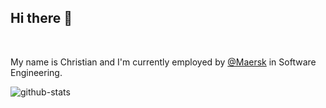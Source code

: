 ## Hi there 👋

</br>

<p>My name is <span>Christian</span> and I'm currently employed by <a href="https://www.maersk.com" target="_blank" rel="noreferrer">@Maersk</a> in Software Engineering.</p>

![github-stats](https://github-readme-stats.vercel.app/api?username=lindeneg&hide=contribs,issues&theme=dark&include_all_commits=true)
